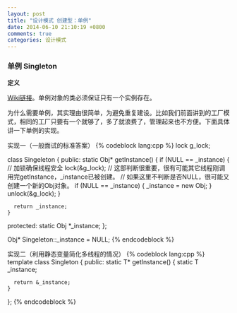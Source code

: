 ```yaml
---
layout: post
title: "设计模式 创建型：单例"
date: 2014-06-10 21:10:19 +0800
comments: true
categories: 设计模式
---
```

### 单例 Singleton
**定义**

[Wiki链接](http://zh.wikipedia.org/wiki/%E5%8D%95%E4%BE%8B%E6%A8%A1%E5%BC%8F)。单例对象的类必须保证只有一个实例存在。

<!--more-->
为什么需要单例，其实理由很简单，为避免重复建设。比如我们前面讲到的工厂模式，相同的工厂只要有一个就够了，多了就浪费了，管理起来也不方便。下面具体讲一下单例的实现。

实现一（一般面试的标准答案）
{% codeblock lang:cpp %}
lock g_lock;

class Singeleton {
  public:
    static Obj* getInstance() {
      if (NULL == _instance) {
        // 加锁确保线程安全
        lock(&g_lock);
        // 这部判断很重要，很有可能其它线程刚调用完getInstance，_instance已被创建。
        // 如果这里不判断是否NULL，很可能又创建一个新的Obj对象。
        if (NULL == _instance) {
          _instance = new Obj;
        }
        unlock(&g_lock);
      }
      
      return _instance;
    }

  protected:
    static Obj *_instance;
};

Obj* Singeleton::_instance = NULL;
{% endcodeblock %}

实现二（利用静态变量简化多线程的情况）
{% codeblock lang:cpp %}
template<class T> class Singleton {
  public:
    static T* getInstance() {
      static T _instance;

      return &_instance;
    }   
};
{% endcodeblock %}